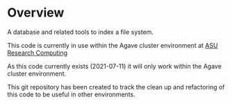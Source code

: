 # Overview

A database and related tools to index a file system.

This code is currently in use within the Agave cluster environment at [ASU Research Computing](https://cores.research.asu.edu/research-computing/about)

As this code currently exists (2021-07-11) it will only work within the Agave cluster environment.

This git repository has been created to track the clean up and refactoring of this code to be useful in other environments.

